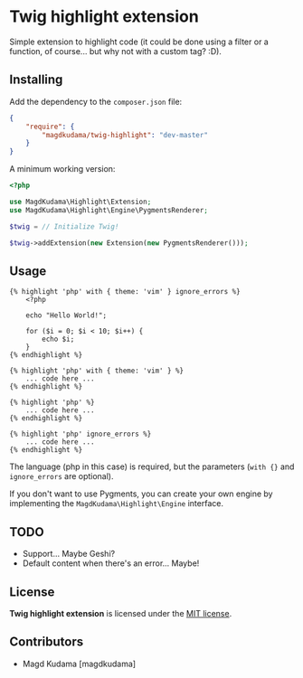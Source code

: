Twig highlight extension
========================

Simple extension to highlight code (it could be done using a filter or a function, of course... but why not with a custom tag? :D).

Installing
----------

Add the dependency to the ```composer.json``` file:

```json
{
    "require": {
        "magdkudama/twig-highlight": "dev-master"
    }
}
```

A minimum working version:

```php
<?php

use MagdKudama\Highlight\Extension;
use MagdKudama\Highlight\Engine\PygmentsRenderer;

$twig = // Initialize Twig!

$twig->addExtension(new Extension(new PygmentsRenderer()));
```

Usage
-----

```jinja
{% highlight 'php' with { theme: 'vim' } ignore_errors %}
    <?php

    echo "Hello World!";

    for ($i = 0; $i < 10; $i++) {
        echo $i;
    }
{% endhighlight %}

{% highlight 'php' with { theme: 'vim' } %}
    ... code here ...
{% endhighlight %}

{% highlight 'php' %}
    ... code here ...
{% endhighlight %}

{% highlight 'php' ignore_errors %}
    ... code here ...
{% endhighlight %}
```

The language (php in this case) is required, but the parameters (```with {}``` and ```ignore_errors``` are optional).

If you don't want to use Pygments, you can create your own engine by implementing the ```MagdKudama\Highlight\Engine``` interface.

TODO
----

* Support... Maybe Geshi?
* Default content when there's an error... Maybe!

License
-------

**Twig highlight extension** is licensed under the [MIT license](LICENSE).

Contributors
------------

- Magd Kudama [magdkudama]
